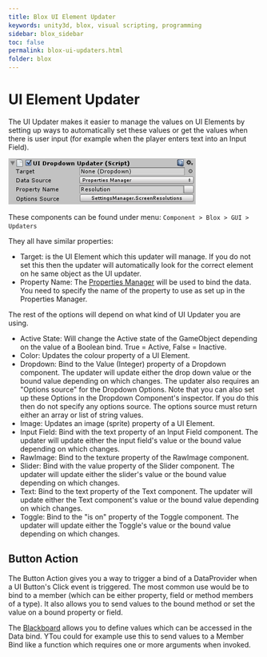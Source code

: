 ```yaml
---
title: Blox UI Element Updater
keywords: unity3d, blox, visual scripting, programming
sidebar: blox_sidebar
toc: false
permalink: blox-ui-updaters.html
folder: blox
---
```


UI Element Updater
==================

The UI Updater makes it easier to manage the values on UI Elements by setting up ways to automatically set these values or get the values when there is user input (for example when the player enters text into an Input Field).

![](img/blox/29.png)

These components can be found under menu: `Component > Blox > GUI > Updaters`

They all have similar properties:

- Target: is the UI Element which this updater will manage. If you do not set this then the updater will automatically look for the correct element on he same object as the UI updater.
- Property Name: The [Properties Manager](blox-property-manager.html) will be used to bind the data. You need to specify the name of the property to use as set up in the Properties Manager.

The rest of the options will depend on what kind of UI Updater you are using.

- Active State: Will change the Active state of the GameObject depending on the value of a Boolean bind. True = Active, False = Inactive.
- Color: Updates the colour property of a UI Element.
- Dropdown: Bind to the Value (Integer) property of a Dropdown component. The updater will update either the drop down value or the bound value depending on which changes. The updater also requires an "Options source" for the Dropdown Options. Note that you can also set up these Options in the Dropdown Component's inspector. If you do this then do not specify any options source. The options source must return either an array or list of string values.
- Image: Updates an image (sprite) property of a UI Element.
- Input Field: Bind with the text property of an Input Field component. The updater will update either the input field's value or the bound value depending on which changes.
- RawImage: Bind to the texture property of the RawImage component.
- Slider: Bind with the value property of the Slider component. The updater will update either the slider's value or the bound value depending on which changes.
- Text: Bind to the text property of the Text component. The updater will update either the Text component's value or the bound value depending on which changes.
- Toggle: Bind to the "is on" property of the Toggle component. The updater will update either the Toggle's value or the bound value depending on which changes.

Button Action
-------------

The Button Action gives you a way to trigger a bind of a DataProvider when a UI Button's Click event is triggered. The most common use would be to bind to a member (which can be either property, field or method members of a type). It also allows you to send values to the bound method or set the value on a bound property or field.

The [Blackboard](blox-databinding.html#blackboard) allows you to define values which can be accessed in the Data bind. YTou could for example use this to send values to a Member Bind like a function which requires one or more arguments when invoked.
